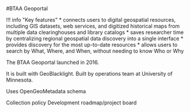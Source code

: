 #BTAA Geoportal

!!! info "Key features"
	* connects users to digital geospatial resources, including GIS datasets, web services, and digitized historical maps from multiple data clearinghouses and library catalogs
	* saves researcher time by centralizing regional geospatial data discovery into a single interface
	* provides discovery for the most up-to-date resources
	* allows users to search by What, Where, and When, without needing to know Who or Why

	
The BTAA Geoportal launched in 2016.

It is built with GeoBlacklight. Built by operations team at University of Minnesota.

Uses OpenGeoMetadata schema

Collection policy
Development roadmap/project board
